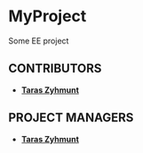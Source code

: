 # MyProject
Some EE project

CONTRIBUTORS
------------
* **[Taras Zyhmunt](https://github.com/EditedBoy)**

PROJECT MANAGERS
------------
* **[Taras Zyhmunt](https://github.com/EditedBoy)**
